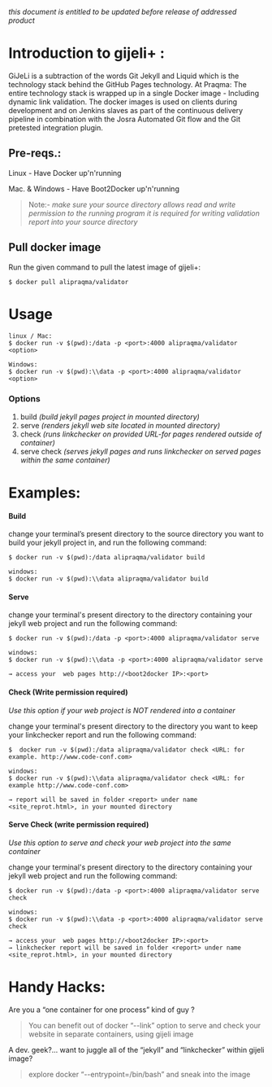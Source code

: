 _this document is entitled to be updated before release of addressed product_
# Introduction to gijeli+ :
GiJeLi is a subtraction of the words Git Jekyll and Liquid which is the technology stack behind the GitHub Pages technology. At Praqma: The entire technology stack is wrapped up in a single Docker image - Including dynamic link validation. The docker images is used on clients during development and on Jenkins slaves as part of the continuous delivery pipeline in combination with the Josra Automated Git flow and the Git pretested integration plugin.

## Pre-reqs.:

Linux - Have Docker up'n'running 

Mac. & Windows - Have Boot2Docker up'n'running 

>Note:- _make sure your source directory allows read and write permission to the running program it is required for writing validation report into your source directory_

## Pull docker image
Run the given command to pull the latest image of gijeli+:
```
$ docker pull alipraqma/validator

```
# Usage
```
linux / Mac:
$ docker run -v $(pwd):/data -p <port>:4000 alipraqma/validator <option>

Windows:
$ docker run -v $(pwd):\\data -p <port>:4000 alipraqma/validator <option>
```
### Options

1. build _(build jekyll pages project in mounted directory)_
2. serve _(renders jekyll web site located in mounted directory)_
3. check _(runs linkchecker on provided URL-for pages rendered outside of container)_
4. serve check _(serves jekyll pages and runs linkchecker on served pages within the same container)_

# Examples:
#### Build

change your terminal’s present directory to the source directory you want to build your jekyll project in, and run the following command: 
```
$ docker run -v $(pwd):/data alipraqma/validator build

windows:
$ docker run -v $(pwd):\\data alipraqma/validator build
```

#### Serve 

change your terminal's present directory to the directory containing your jekyll web project and run the following command:
```
$ docker run -v $(pwd):/data -p <port>:4000 alipraqma/validator serve

windows:
$ docker run -v $(pwd):\\data -p <port>:4000 alipraqma/validator serve

→ access your  web pages http://<boot2docker IP>:<port>
```


#### Check (Write permission required)

_Use this option if your web project is NOT rendered into a container_

change your terminal's present directory to the directory you want to keep your linkchecker report and run the following command:

```
$  docker run -v $(pwd):/data alipraqma/validator check <URL: for example. http://www.code-conf.com>

windows:
$ docker run -v $(pwd):\\data alipraqma/validator check <URL: for example http://www.code-conf.com>

→ report will be saved in folder <report> under name <site_reprot.html>, in your mounted directory
```
#### Serve Check (write permission required)
_Use this option to serve and check your web project into the same container_

change your terminal's present directory to the directory containing your jekyll web project and run the following command:
```
$ docker run -v $(pwd):/data -p <port>:4000 alipraqma/validator serve check

windows:
$ docker run -v $(pwd):\\data -p <port>:4000 alipraqma/validator serve check 

→ access your  web pages http://<boot2docker IP>:<port>
→ linkchecker report will be saved in folder <report> under name <site_reprot.html>, in your mounted directory 
```
# Handy Hacks:
Are you a “one container for one process” kind of guy ?
>You can benefit out of docker “--link” option to serve and check your website in separate containers, using gijeli image

A dev. geek?... want to juggle all of the “jekyll” and “linkchecker” within gijeli image?
>explore docker  “--entrypoint=/bin/bash” and sneak into the image
